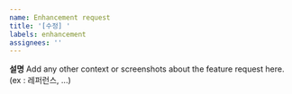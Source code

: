 ```yaml
---
name: Enhancement request
title: '[수정] '
labels: enhancement
assignees: ''
---
```


**설명**
Add any other context or screenshots about the feature request here. (ex : 레퍼런스, ...)
